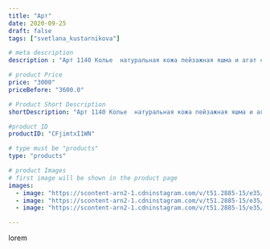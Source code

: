 ```yaml
---
title: "Арт"
date: 2020-09-25
draft: false
tags: ["svetlana_kustarnikova"]

# meta description
description : "Арт 1140 Колье  натуральная кожа пейзажная яшма и агат с друзой"

# product Price
price: "3000"
priceBefore: "3600.0"

# Product Short Description
shortDescription: "Арт 1140 Колье  натуральная кожа пейзажная яшма и агат с друзой"

#product ID
productID: "CFjimtxI1WN"

# type must be "products"
type: "products"

# product Images
# first image will be shown in the product page
images:
  - image: "https://scontent-arn2-1.cdninstagram.com/v/t51.2885-15/e35/120202581_666016601000007_3758320565389314801_n.jpg?_nc_ht=scontent-arn2-1.cdninstagram.com&_nc_cat=103&_nc_ohc=FR0w6g3HUzMAX-ETF49&se=7&tp=1&oh=aebddf56586d7af5fb9d1e7aa0ab39a2&oe=60601453&ig_cache_key=MjQwNTkxODgxMjkxMzMwNzE1OQ%3D%3D.2"
  - image: "https://scontent-arn2-1.cdninstagram.com/v/t51.2885-15/e35/120195150_1226020244440789_5203394874588763601_n.jpg?_nc_ht=scontent-arn2-1.cdninstagram.com&_nc_cat=101&_nc_ohc=bej1srmOlDwAX_3o9xe&se=7&tp=1&oh=9965c70f8e2559fd4b1e4051df8546a6&oe=60612EF1&ig_cache_key=MjQwNTkxODgxMjg4ODM0NTE3MQ%3D%3D.2"
  - image: "https://scontent-arn2-1.cdninstagram.com/v/t51.2885-15/e35/120201381_2682104125364905_5504675016109140994_n.jpg?_nc_ht=scontent-arn2-1.cdninstagram.com&_nc_cat=101&_nc_ohc=lk01Vjac0OIAX9MD7-B&se=7&tp=1&oh=9266330782b5225c05339babc93b1091&oe=606191EB&ig_cache_key=MjQwNTkxODgxMjg5NjU2NTA3OQ%3D%3D.2"

---
```

lorem
